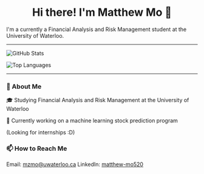 <h1 align="center">Hi there! I'm Matthew Mo 👋</h1>



<div align="center style="background: url('https://wallpapers-clan.com/wp-content/uploads/2024/03/starfall-night-sky-mountains-aesthetic-gif-preview-desktop-wallpaper.gif'); background-size: cover; padding: 20px;"">

I'm a currently a Financial Analysis and Risk Management student at the University of Waterloo. 



---

![GitHub Stats](https://github-readme-stats.vercel.app/api?username=MatthewMo520&count_private=true&show_icons=true&theme=rose_pine&icon_color=6a5acd&hide_border=true&line_height=28&custom_title=Contribution%20Statistics&count_private=true)

![Top Languages](https://github-readme-stats.vercel.app/api/top-langs?username=MatthewMo520&theme=rose_pine&hide_border=true&layout=compact&langs_count=10&card_width=333)

---

### 🌟 About Me
🎓 Studying Financial Analysis and Risk Management at the University of Waterloo

🔭 Currently working on a machine learning stock prediction program

(Looking for internships :D)

<!--- 🌱 Learning about [Topics or Technologies]
- 🤔 Seeking help with [Topics You Need Help With]
- 💬 Ask me about [Your Expertise or Interests]-->

### 📫 How to Reach Me
Email: mzmo@uwaterloo.ca
LinkedIn: [matthew-mo520](https://www.linkedin.com/in/matthew-mo520/)
<!--- Twitter: [Your Twitter Handle]-->

<!--### ⚡ Fun Fact
- [Your Fun Fact]-->

</div>
